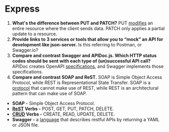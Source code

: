 # Express
1. **What's the difference between PUT and PATCH?** PUT [modifies](https://rapidapi.com/blog/put-vs-patch/) an entire resource where the client sends data. PATCH only applies a partial update to a resource.
1. **Provide links to 3 services or tools that allow you to “mock” an API for development like json-server.** Is this referring to Postman, or Swagger.io?
1. **Compare and contrast Swagger and APIDoc.js. Which HTTP status codes should be sent with each type of (un)successful API call?** APIDoc creates OpenAPI [specifications](https://swagger.io/blog/api-strategy/difference-between-swagger-and-openapi/), and Swagger implements those specifications.
1. **Compare and contrast SOAP and ReST.** SOAP is Simple Object Access Protocol, while REST is Representational State Transfer. SOAP is a [protocol](https://www.guru99.com/comparison-between-web-services.html#:~:text=SOAP%20stands%20for%20Simple%20Object,REST%20is%20an%20architectural%20pattern.&text=SOAP%20only%20works%20with%20XML,can%20make%20use%20of%20SOAP.) that cannot make use of REST, while REST is an architectural pattern that can make use of SOAP.



- **SOAP -** Simple Object Access Protocol.
- **[ReST](https://www.restapitutorial.com/lessons/httpmethods.html#:~:text=The%20primary%20or%20most%2Dcommonly,but%20are%20utilized%20less%20frequently.) Verbs -** POST, GET, PUT, PATCH, DELETE.
- **[CRUD](https://www.restapitutorial.com/lessons/httpmethods.html) Verbs -** CREATE, READ, UPDATE, DELETE.
- **Swagger -** a [language](https://swagger.io/docs/specification/2-0/what-is-swagger/) that describes restful APIs by returning a YAML or JSON file.
